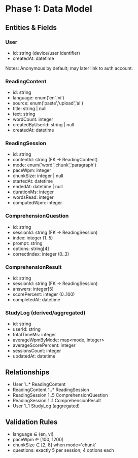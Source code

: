 # Phase 1: Data Model

## Entities & Fields

### User

- id: string (device/user identifier)
- createdAt: datetime

Notes: Anonymous by default; may later link to auth account.

### ReadingContent

- id: string
- language: enum('en','vi')
- source: enum('paste','upload','ai')
- title: string | null
- text: string
- wordCount: integer
- createdByUserId: string | null
- createdAt: datetime

### ReadingSession

- id: string
- contentId: string (FK → ReadingContent)
- mode: enum('word','chunk','paragraph')
- paceWpm: integer
- chunkSize: integer | null
- startedAt: datetime
- endedAt: datetime | null
- durationMs: integer
- wordsRead: integer
- computedWpm: integer

### ComprehensionQuestion

- id: string
- sessionId: string (FK → ReadingSession)
- index: integer (1..5)
- prompt: string
- options: string[4]
- correctIndex: integer (0..3)

### ComprehensionResult

- id: string
- sessionId: string (FK → ReadingSession)
- answers: integer[5]
- scorePercent: integer (0..100)
- completedAt: datetime

### StudyLog (derived/aggregated)

- id: string
- userId: string
- totalTimeMs: integer
- averageWpmByMode: map<mode, integer>
- averageScorePercent: integer
- sessionsCount: integer
- updatedAt: datetime

## Relationships

- User 1..\* ReadingContent
- ReadingContent 1..\* ReadingSession
- ReadingSession 1..5 ComprehensionQuestion
- ReadingSession 1..1 ComprehensionResult
- User 1..1 StudyLog (aggregated)

## Validation Rules

- language ∈ {en, vi}
- paceWpm ∈ [100, 1200]
- chunkSize ∈ [2, 8] when mode='chunk'
- questions: exactly 5 per session; 4 options each
